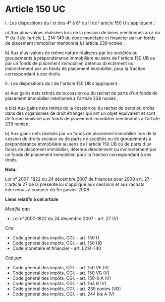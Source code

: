 # Article 150 UC

I.-Les dispositions du I et des 4° à 8° du II de l'article 150 U s'appliquent : 

a) Aux plus-values réalisées lors de la cession de biens mentionnés au a du 1° du II de l'article L. 214-140 du code
monétaire et financier par un fonds de placement immobilier mentionné à l'article 239 nonies ; 

b) Aux plus-values de même nature réalisées par les sociétés ou groupements à prépondérance immobilière au sens de l'article
150 UB ou par un fonds de placement immobilier, détenus directement ou indirectement par un fonds de placement immobilier,
pour la fraction correspondant à ses droits. 

II.-Les dispositions du I de l'article 150 UB s'appliquent : 

a) Aux gains nets retirés de la cession ou du rachat de parts d'un fonds de placement immobilier mentionné à l'article 239
nonies ; 

a bis) Aux gains nets retirés de la cession ou du rachat de parts ou droits dans des organismes de droit étranger qui ont un
objet équivalent et sont de forme similaire aux fonds de placement immobilier mentionnés à l'article 239 nonies ; 

b) Aux gains nets réalisés par un fonds de placement immobilier lors de la cession de droits sociaux ou de parts de sociétés
ou de groupements à prépondérance immobilière au sens de l'article 150 UB ou de parts d'un fonds de placement immobilier,
détenus directement ou indirectement par un fonds de placement immobilier, pour la fraction correspondant à ses droits.

**Nota:**

Loi n° 2007-1822 du 24 décembre 2007 de finances pour 2008 art. 27 : L'article 27 de la présente loi s'applique aux cessions
et aux rachats intervenus à compter du 1er janvier 2008.

**Liens relatifs à cet article**

_Modifié par_:

  - Loi n°2007-1822 du 24 décembre 2007 - art. 27 (V)

_Cite_:

  - Code général des impôts, CGI. - art. 150 U
  - Code général des impôts, CGI. - art. 150 UB
  - Code monétaire et financier - art. L214-140

_Cité par_:

  - Code général des impôts, CGI. - art. 150 VF (V)
  - Code général des impôts, CGI. - art. 150 VG (V)
  - Code général des impôts, CGI. - art. 150-0 A (V)
  - Code général des impôts, CGI. - art. 164 B (V)
  - Code général des impôts, CGI. - art. 239 nonies (VD)
  - Code général des impôts, CGI. - art. 244 bis A (V)
